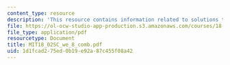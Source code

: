```yaml
---
content_type: resource
description: 'This resource contains information related to solutions to linear systems. '
file: https://ol-ocw-studio-app-production.s3.amazonaws.com/courses/18-02sc-multivariable-calculus-fall-2010/1d1fcad275ed0b19e92a87c455f08a42_MIT18_02SC_we_8_comb.pdf
file_type: application/pdf
resourcetype: Document
title: MIT18_02SC_we_8_comb.pdf
uid: 1d1fcad2-75ed-0b19-e92a-87c455f08a42
---
```

